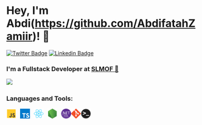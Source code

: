 # Hey, I'm Abdi(https://github.com/AbdifatahZamiir)! 👋

[![Twitter Badge](https://img.shields.io/badge/-Twitter-00acee?style=flat-square&logo=Twitter&logoColor=white)](https://twitter.com/abdifatah_Samir)
[![Linkedin Badge](https://img.shields.io/badge/-LinkedIn-0e76a8?style=flat-square&logo=Linkedin&logoColor=white)](https://linkedin.com/in/abdifatah-samiir-4482542b1)

### I'm a Fullstack Developer at [SLMOF 🚀](https://slmof.org/)

![](https://github-readme-stats-olive-nine-17.vercel.app/api?username=AbdifatahZamiir&show_icons=true&theme=dark&bg_color=00000000)

### Languages and Tools:

<img align="left" alt="JavaScript" width="26px" src="/assets/javascript.svg" style="padding-right:10px;" />
<img align="left" alt="TypeScript" width="26px" src="/assets/typescript.svg" style="padding-right:10px;" />
<img align="left" alt="React" width="26px" src="/assets/react.svg" style="padding-right:10px;" />
<img align="left" alt="Node.js" width="26px" src="/assets/node.svg" style="padding-right:10px;" />
<img align="left" alt=".NET Core" width="26px" src="/assets/dotnetcore.png" />
<img align="left" alt="Git" width="26px" src="/assets/git.svg" />
<img align="left" alt="Terminal" width="26px" src="/assets/terminal.png" />

